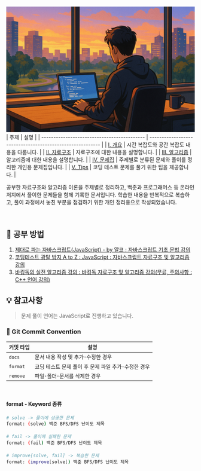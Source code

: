 ![repository thumbnail](/assets/images/coding-test_thumbnail.png)  
| 주제 | 설명 |
| ------------------------------------------- | --------------------------------------------------------- |
| [I. 개요](/1-overview/README.md) | 시간 복잡도와 공간 복잡도 내용을 다룹니다. |
| [II. 자료구조](/2-data-structure/README.md) | 자료구조에 대한 내용을 설명합니다. |
| [III. 알고리즘](/3-algorithm/README.md) | 알고리즘에 대한 내용을 설명합니다. |
| [IV. 문제집](/4-workbook/README.md) | 주제별로 분류된 문제와 풀이를 정리한 개인용 문제집입니다. |
| [V. Tips](/5-tips/README.md) | 코딩 테스트 문제를 풀기 위한 팁을 제공합니다. |

공부한 자료구조와 알고리즘 이론을 주제별로 정리하고, 백준과 프로그래머스 등 온라인 저지에서 풀이한 문제들을 함께 기록한 문서입니다. 학습한 내용을 반복적으로 복습하고, 풀이 과정에서 놓친 부분을 점검하기 위한 개인 정리용으로 작성되었습니다.

<br />

## 🧠 공부 방법

1. [제대로 파는 자바스크립트(JavaScript) - by 얄코 : 자바스크립트 기초 문법 강의](https://www.inflearn.com/course/%EC%A0%9C%EB%8C%80%EB%A1%9C-%ED%8C%8C%EB%8A%94-%EC%9E%90%EB%B0%94%EC%8A%A4%ED%81%AC%EB%A6%BD%ED%8A%B8/dashboard)
1. [코딩테스트 광탈 방지 A to Z : JavaScript : 자바스크립트 자료구조 및 알고리즘 강의](https://school.programmers.co.kr/learn/courses/13213/13213-%EC%BD%94%EB%94%A9%ED%85%8C%EC%8A%A4%ED%8A%B8-%EA%B4%91%ED%83%88-%EB%B0%A9%EC%A7%80-a-to-z-javascript)
1. [바킹독의 실전 알고리즘 강의 : 바킹독 자료구조 및 알고리즘 강의(무료, 주의사항 : C++ 언어 강의)](https://www.youtube.com/playlist?list=PLtqbFd2VIQv4O6D6l9HcD732hdrnYb6CY)

## 💡 참고사항

> 문제 풀이 언어는 JavaScript로 진행하고 있습니다. <br />

### 📝 Git Commit Convention

| 커밋 타입 | 설명                                                |
| --------- | --------------------------------------------------- |
| `docs`    | 문서 내용 작성 및 추가･수정한 경우                  |
| `format`  | 코딩 테스트 문제 풀이 후 문제 파일 추가･수정한 경우 |
| `remove`  | 파일･폴더･문서를 삭제한 경우                        |

<br />

#### format - Keyword 종류

```bash
# solve -> 풀이에 성공한 문제
format: (solve) 백준 BFS/DFS 난이도 제목

# fail -> 풀이에 실패한 문제
format: (fail) 백준 BFS/DFS 난이도 제목

# improve[solve, fail] -> 복습한 문제
format: (improve[solve]) 백준 BFS/DFS 난이도 제목
```
